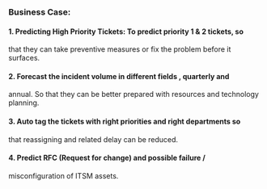 ### Business Case:

#### 1. Predicting High Priority Tickets: To predict priority 1 & 2 tickets, so
that they can take preventive measures or fix the problem before
it surfaces.
#### 2. Forecast the incident volume in different fields , quarterly and
annual. So that they can be better prepared with resources and
technology planning.
#### 3. Auto tag the tickets with right priorities and right departments so
that reassigning and related delay can be reduced.
#### 4. Predict RFC (Request for change) and possible failure /
misconfiguration of ITSM assets.
